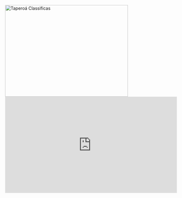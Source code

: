 <img src="https://blog.pedrosilva.tech/wp-content/uploads/2025/05/logo-classificados-taperoa.png" alt="Taperoá Classificas" width="400" height="300">
<iframe width="560" height="315" src="https://www.youtube.com/embed/gKOYIt2ceiM?si=kqgyZsJTt1cwspNX" title="YouTube video player" frameborder="0" allow="accelerometer; autoplay; clipboard-write; encrypted-media; gyroscope; picture-in-picture; web-share" referrerpolicy="strict-origin-when-cross-origin" allowfullscreen></iframe>
